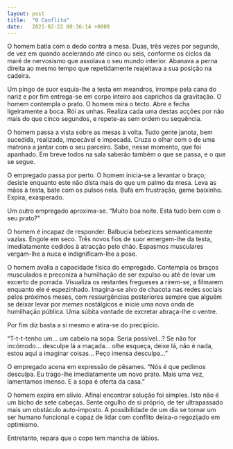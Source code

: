 ```yaml
---
layout: post
title:  "O Conflito"
date:   2021-02-22 00:36:14 +0000
---
```

O homem batia com o dedo contra a mesa. Duas, três vezes por segundo, de vez em quando acelerando até cinco ou seis, conforme os ciclos da maré de nervosismo que assolava o seu mundo interior. Abanava a perna direita ao mesmo tempo que repetidamente reajeitava a sua posição na cadeira.

Um pingo de suor esquia-lhe a testa em meandros, irrompe pela cana do nariz e por fim entrega-se em corpo inteiro aos caprichos da gravitação. O homem contempla o prato. O homem mira o tecto. Abre e fecha ligeiramente a boca. Rói as unhas. Realiza cada uma destas acções por não mais do que cinco segundos, e repete-as sem ordem ou sequência.

O homem passa a vista sobre as mesas à volta. Tudo gente janota, bem sucedida, realizada, impecável e impecada. Cruza o olhar com o de uma matrona a jantar com o seu parceiro. Sabe, nesse momento, que foi apanhado. Em breve todos na sala saberão também o que se passa, e o que se segue.

O empregado passa por perto. O homem inicia-se a levantar o braço; desiste enquanto este não dista mais do que um palmo da mesa. Leva as mãos à testa, bate com os pulsos nela. Bufa em frustração, geme baixinho. Expira, exasperado.

Um outro empregado aproxima-se. “Muito boa noite. Está tudo bem com o seu prato?”

O homem é incapaz de responder. Balbucia bebezices semanticamente vazias. Engole em seco. Três novos fios de suor emergem-lhe da testa, imediatamente cedidos à atracção pelo chão. Espasmos musculares vergam-lhe a nuca e indignificam-lhe a pose.

O homem avalia a capacidade física do empregado. Contempla os braços musculados e preconiza a humilhação de ser expulso ou até de levar um excerto de porrada. Visualiza os restantes fregueses a rirem-se, a filmarem enquanto ele é espezinhado. Imagina-se alvo de chacota nas redes sociais pelos próximos meses, com ressurgências posteriores sempre que alguém se deixar levar por _memes_ nostálgicos e inicie uma nova onda de humilhação pública. Uma súbita vontade de excretar abraça-lhe o ventre.

Por fim diz basta a si mesmo e atira-se do precipício. 

“T-t-t-tenho um… um cabelo na sopa. Seria possível...? Se não for incómodo… desculpe lá a maçada… olhe esqueça, deixe lá, não é nada, estou aqui a imaginar coisas... Peço imensa desculpa...”

O empregado acena em expressão de pêsames. “Nós é que pedimos desculpa. Eu trago-lhe imediatamente um novo prato. Mais uma vez, lamentamos imenso. E a sopa é oferta da casa.”

O homem expira em alívio. Afinal encontrar solução foi simples. Isto não é um bicho de sete cabeças. Sente orgulho de si próprio, de ter ultrapassado mais um obstáculo auto-imposto. A possibilidade de um dia se tornar um ser humano funcional e capaz de lidar com conflito deixa-o regozijado em optimismo.

Entretanto, repara que o copo tem mancha de lábios.
